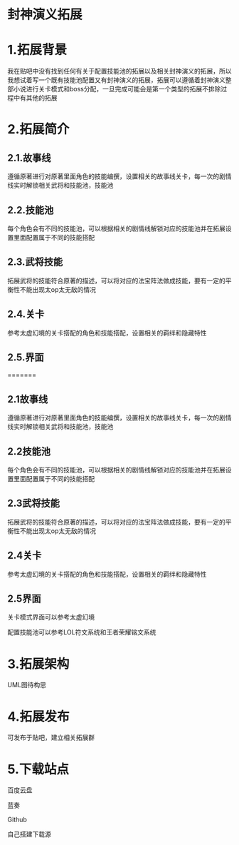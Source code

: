 ﻿# 封神演义拓展

# 1.拓展背景
我在贴吧中没有找到任何有关于配置技能池的拓展以及相关封神演义的拓展，所以我想试着写一个既有技能池配置又有封神演义的拓展，拓展可以遵循着封神演义整部小说进行关卡模式和boss分配，一旦完成可能会是第一个类型的拓展不排除过程中有其他的拓展
# 2.拓展简介
## **2.1.故事线**
遵循原著进行对原著里面角色的技能编撰，设置相关的故事线关卡，每一次的剧情线实时解锁相关武将和技能池，技能池

## **2.2.技能池**
每个角色会有不同的技能池，可以根据相关的剧情线解锁对应的技能池并在拓展设置里面配置属于不同的技能搭配
## **2.3.武将技能**
拓展武将的技能符合原著的描述，可以将对应的法宝阵法做成技能，要有一定的平衡性不能出现太op太无敌的情况
## **2.4.关卡**	
参考太虚幻境的关卡搭配的角色和技能搭配，设置相关的羁绊和隐藏特性
## **2.5.界面**
=======
## **2.1故事线**
遵循原著进行对原著里面角色的技能编撰，设置相关的故事线关卡，每一次的剧情线实时解锁相关武将和技能池，技能池

## **2.2技能池**
每个角色会有不同的技能池，可以根据相关的剧情线解锁对应的技能池并在拓展设置里面配置属于不同的技能搭配
## **2.3武将技能**
拓展武将的技能符合原著的描述，可以将对应的法宝阵法做成技能，要有一定的平衡性不能出现太op太无敌的情况
## **2.4关卡**	
参考太虚幻境的关卡搭配的角色和技能搭配，设置相关的羁绊和隐藏特性
## **2.5界面**
关卡模式界面可以参考太虚幻境

配置技能池可以参考LOL符文系统和王者荣耀铭文系统
# 3.拓展架构
UML图待构思
# 4.拓展发布
可发布于贴吧，建立相关拓展群
# 5.下载站点
百度云盘

蓝奏

Github

自己搭建下载源

